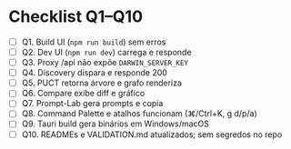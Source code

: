 # Checklist Q1–Q10

- [ ] Q1. Build UI (`npm run build`) sem erros
- [ ] Q2. Dev UI (`npm run dev`) carrega e responde
- [ ] Q3. Proxy /api não expõe `DARWIN_SERVER_KEY`
- [ ] Q4. Discovery dispara e responde 200
- [ ] Q5. PUCT retorna árvore e grafo renderiza
- [ ] Q6. Compare exibe diff e gráfico
- [ ] Q7. Prompt-Lab gera prompts e copia
- [ ] Q8. Command Palette e atalhos funcionam (⌘/Ctrl+K, g d/p/a)
- [ ] Q9. Tauri build gera binários em Windows/macOS
- [ ] Q10. READMEs e VALIDATION.md atualizados; sem segredos no repo
